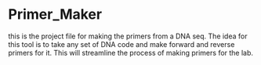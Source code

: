 # Primer_Maker
this is the project file for making the primers from a DNA seq. 
The idea for this tool is to take any set of DNA code and make forward and reverse primers for it. This will streamline the process of making primers for the lab.
